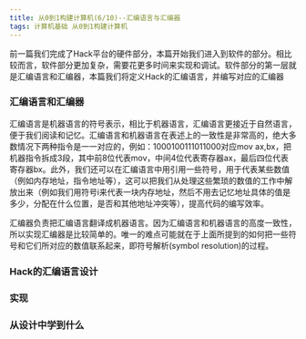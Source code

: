 ```yaml
---
title: 从0到1构建计算机(6/10)--汇编语言与汇编器
tags: 计算机基础 从0到1构建计算机
---
```

前一篇我们完成了Hack平台的硬件部分，本篇开始我们进入到软件的部分。相比较而言，软件部分更加复杂，需要花更多时间来实现和调试。软件部分的第一层就是汇编语言和汇编器，本篇我们将定义Hack的汇编语言，并编写对应的汇编器

### 汇编语言和汇编器
汇编语言是机器语言的符号表示，相比于机器语言，汇编语言更接近于自然语言，便于我们阅读和记忆。汇编语言和机器语言在表述上的一致性是非常高的，绝大多数情况下两种指令是一一对应的，例如：1000100111011000对应mov ax,bx，把机器指令拆成3段，其中前8位代表mov，中间4位代表寄存器ax，最后四位代表寄存器bx。此外，我们还可以在汇编语言中用引用一些符号，用于代表某些数值（例如内存地址，指令地址等），这可以把我们从处理这些繁琐的数值的工作中解放出来（例如我们用符号i来代表一块内存地址，然后不用去记忆地址具体的值是多少，分配在什么位置，是否和其他地址冲突等），提高代码的编写效率。

汇编器负责把汇编语言翻译成机器语言。因为汇编语言和机器语言的高度一致性，所以实现汇编器是比较简单的。唯一的难点可能就在于上面所提到的如何把一些符号和它们所对应的数值联系起来，即符号解析(symbol resolution)的过程。

### Hack的汇编语言设计


### 实现


### 从设计中学到什么

